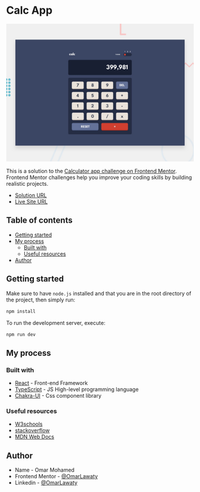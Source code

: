 # Calc App

![Desktop Preview](./design/desktop-preview.jpg)

This is a solution to the [Calculator app challenge on Frontend Mentor](https://www.frontendmentor.io/challenges/calculator-app-9lteq5N29). Frontend Mentor challenges help you improve your coding skills by building realistic projects.

- [Solution URL](https://www.frontendmentor.io/solutions/react-typescript-calc-app--WRjdLNWM6)
- [Live Site URL](https://calc-app-omarlawaty.vercel.app/)

## Table of contents

- [Getting started](#getting-started)
- [My process](#my-process)
  - [Built with](#built-with)
  - [Useful resources](#useful-resources)
- [Author](#author)

## Getting started

Make sure to have `node.js` installed and that you are in the root directory of the project, then simply run:

```bash
npm install
```

To run the development server, execute:

```bash
npm run dev
```

## My process

### Built with

- [React](https://reactjs.org/) - Front-end Framework
- [TypeScript](https://www.typescriptlang.org/) - JS High-level programming language
- [Chakra-UI](https://chakra-ui.com) - Css component library

### Useful resources

- [W3schools](w3schools.com/)
- [stackoverflow](stackoverflow.com/)
- [MDN Web Docs](https://developer.mozilla.org/en-US/)

## Author

- Name - Omar Mohamed
- Frontend Mentor - [@OmarLawaty](https://www.frontendmentor.io/profile/OmarLawaty)
- Linkedin - [@OmarLawaty](https://linkedin.com/in/omarlawatey)
